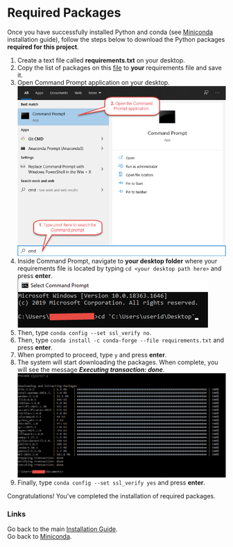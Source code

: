 # Required Packages

Once you have successfully installed Python and conda (see [Miniconda](./miniconda.md) installation guide), follow the steps below to download the Python packages **required for this project**. 

1. Create a text file called **requirements.txt** on your desktop.
2. Copy the list of packages on this [file](https://raw.githubusercontent.com/joanzaldivar/sentiment-analysis/main/installation/requirements.txt) to **your** requirements file and save it.
3. Open Command Prompt application on your desktop.<br>
  ![image](./screenshots/open_command_prompt.jpg)
4.  Inside Command Prompt, navigate to **your desktop folder** where your requirements file is located by typing `cd <your desktop path here>` and press **enter**.<br>
  ![image](./screenshots/change_directory.jpg)
5. Then, type `conda config --set ssl_verify no`.
6. Then, type `conda install -c conda-forge --file requirements.txt` and press **enter**.
7. When prompted to proceed, type `y` and press **enter**.
8. The system will start downloading the packages. When complete, you will see the message ***Executing transaction: done***.<br>
  ![image](./screenshots/install_requirements.jpg)
10. Finally, type `conda config --set ssl_verify yes` and press **enter**. 

Congratulations! You've completed the installation of required packages.

### Links
Go back to the main [Installation Guide](./readme.md).<br>
Go back to [Miniconda](./miniconda.md).
